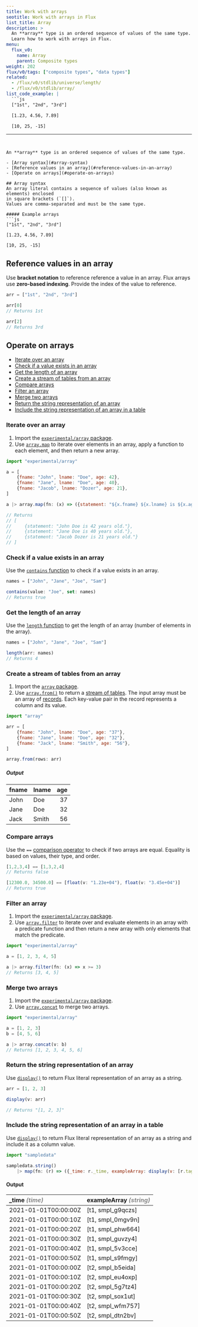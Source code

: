 ```yaml
---
title: Work with arrays
seotitle: Work with arrays in Flux
list_title: Array
description: >
  An **array** type is an ordered sequence of values of the same type.
  Learn how to work with arrays in Flux.
menu:
  flux_v0:
    name: Array
    parent: Composite types
weight: 202
flux/v0/tags: ["composite types", "data types"]
related:
  - /flux/v0/stdlib/universe/length/
  - /flux/v0/stdlib/array/
list_code_example: |
  ```js
  ["1st", "2nd", "3rd"]

  [1.23, 4.56, 7.89]

  [10, 25, -15]
  ```
---
```


An **array** type is an ordered sequence of values of the same type.

- [Array syntax](#array-syntax)
- [Reference values in an array](#reference-values-in-an-array)
- [Operate on arrays](#operate-on-arrays)

## Array syntax
An array literal contains a sequence of values (also known as elements) enclosed
in square brackets (`[]`).
Values are comma-separated and must be the same type.

##### Example arrays
```js
["1st", "2nd", "3rd"]

[1.23, 4.56, 7.89]

[10, 25, -15]
```

## Reference values in an array
Use **bracket notation** to reference reference a value in an array. 
Flux arrays use **zero-based indexing**.
Provide the index of the value to reference.

```js
arr = ["1st", "2nd", "3rd"]

arr[0]
// Returns 1st

arr[2]
// Returns 3rd
```

## Operate on arrays

- [Iterate over an array](#iterate-over-an-array)
- [Check if a value exists in an array](#check-if-a-value-exists-in-an-array)
- [Get the length of an array](#get-the-length-of-an-array)
- [Create a stream of tables from an array](#create-a-stream-of-tables-from-an-array)
- [Compare arrays](#compare-arrays)
- [Filter an array](#filter-an-array)
- [Merge two arrays](#merge-two-arrays)
- [Return the string representation of an array](#return-the-string-representation-of-an-array)
- [Include the string representation of an array in a table](#include-the-string-representation-of-an-array-in-a-table)

### Iterate over an array
1. Import the [`experimental/array` package](/flux/v0/stdlib/experimental/array/).
2. Use [`array.map`](/flux/v0/stdlib/experimental/array/map/) to iterate over
   elements in an array, apply a function to each element, and then return a new
   array.

```js
import "experimental/array"

a = [
    {fname: "John", lname: "Doe", age: 42},
    {fname: "Jane", lname: "Doe", age: 40},
    {fname: "Jacob", lname: "Dozer", age: 21},
]

a |> array.map(fn: (x) => ({statement: "${x.fname} ${x.lname} is ${x.age} years old."}))

// Returns
// [
//     {statement: "John Doe is 42 years old."},
//     {statement: "Jane Doe is 40 years old."},
//     {statement: "Jacob Dozer is 21 years old."}
// ]
```

### Check if a value exists in an array
Use the [`contains` function](/flux/v0/stdlib/universe/contains/) to check if
a value exists in an array.

```js
names = ["John", "Jane", "Joe", "Sam"]

contains(value: "Joe", set: names)
// Returns true
```

### Get the length of an array
Use the [`length` function](/flux/v0/stdlib/universe/length/) to get the
length of an array (number of elements in the array). 

```js
names = ["John", "Jane", "Joe", "Sam"]

length(arr: names)
// Returns 4
```

### Create a stream of tables from an array
1. Import the [`array` package](/flux/v0/stdlib/array/).
2. Use [`array.from()`](/flux/v0/stdlib/array/from/) to return a
   [stream of tables](/flux/v0/get-started/data-model/#stream-of-tables).
   The input array must be an array of [records](/flux/v0/data-types/composite/record/).
   Each key-value pair in the record represents a column and its value.

```js
import "array"

arr = [
    {fname: "John", lname: "Doe", age: "37"},
    {fname: "Jane", lname: "Doe", age: "32"},
    {fname: "Jack", lname: "Smith", age: "56"},
]

array.from(rows: arr)
```

##### Output
| fname | lname | age |
| :---- | :---- | --: |
| John  | Doe   |  37 |
| Jane  | Doe   |  32 |
| Jack  | Smith |  56 |

### Compare arrays
Use the `==` [comparison operator](/flux/v0/spec/operators/#comparison-operators)
to check if two arrays are equal.
Equality is based on values, their type, and order.

```js
[1,2,3,4] == [1,3,2,4]
// Returns false

[12300.0, 34500.0] == [float(v: "1.23e+04"), float(v: "3.45e+04")]
// Returns true
```

### Filter an array
1. Import the [`experimental/array` package](/flux/v0/stdlib/experimental/array/).
2. Use [`array.filter`](/flux/v0/stdlib/experimental/array/filter/) to iterate
   over and evaluate elements in an array with a predicate function and then
   return a new array with only elements that match the predicate.

```js
import "experimental/array"

a = [1, 2, 3, 4, 5]

a |> array.filter(fn: (x) => x >= 3)
// Returns [3, 4, 5]
```

### Merge two arrays
1. Import the [`experimental/array` package](/flux/v0/stdlib/experimental/array/).
2. Use [`array.concat`](/flux/v0/stdlib/experimental/array/concat/) to merge 
   two arrays.

```js
import "experimental/array"

a = [1, 2, 3]
b = [4, 5, 6]

a |> array.concat(v: b)
// Returns [1, 2, 3, 4, 5, 6]
```

### Return the string representation of an array
Use [`display()`](/flux/v0/stdlib/universe/display/) to return Flux literal 
representation of an array as a string.

```js
arr = [1, 2, 3]

display(v: arr)

// Returns "[1, 2, 3]"
```

### Include the string representation of an array in a table
Use [`display()`](/flux/v0/stdlib/universe/display/) to return Flux literal
representation of an array as a string and include it as a column value.

```js
import "sampledata"

sampledata.string()
    |> map(fn: (r) => ({_time: r._time, exampleArray: display(v: [r.tag, r._value])}))
```

#### Output
| _time <em style="opacity:.5">(time)</em> | exampleArray <em style="opacity:.5">(string)</em> |
| :--------------------------------------- | :----------------------------------------------- |
| 2021-01-01T00:00:00Z                     | [t1, smpl_g9qczs]                                |
| 2021-01-01T00:00:10Z                     | [t1, smpl_0mgv9n]                                |
| 2021-01-01T00:00:20Z                     | [t1, smpl_phw664]                                |
| 2021-01-01T00:00:30Z                     | [t1, smpl_guvzy4]                                |
| 2021-01-01T00:00:40Z                     | [t1, smpl_5v3cce]                                |
| 2021-01-01T00:00:50Z                     | [t1, smpl_s9fmgy]                                |
| 2021-01-01T00:00:00Z                     | [t2, smpl_b5eida]                                |
| 2021-01-01T00:00:10Z                     | [t2, smpl_eu4oxp]                                |
| 2021-01-01T00:00:20Z                     | [t2, smpl_5g7tz4]                                |
| 2021-01-01T00:00:30Z                     | [t2, smpl_sox1ut]                                |
| 2021-01-01T00:00:40Z                     | [t2, smpl_wfm757]                                |
| 2021-01-01T00:00:50Z                     | [t2, smpl_dtn2bv]                                |
